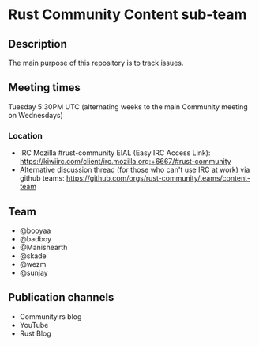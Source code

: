 # Rust Community Content sub-team

## Description

The main purpose of this repository is to track issues.

## Meeting times

Tuesday 5:30PM UTC (alternating weeks to the main Community meeting on Wednesdays)

### Location

- IRC Mozilla #rust-community EIAL (Easy IRC Access Link): https://kiwiirc.com/client/irc.mozilla.org:+6667/#rust-community
- Alternative discussion thread (for those who can't use IRC at work) via github teams: https://github.com/orgs/rust-community/teams/content-team

## Team

- @booyaa
- @badboy
- @Manishearth
- @skade
- @wezm
- @sunjay

## Publication channels

- Community.rs blog
- YouTube
- Rust Blog
